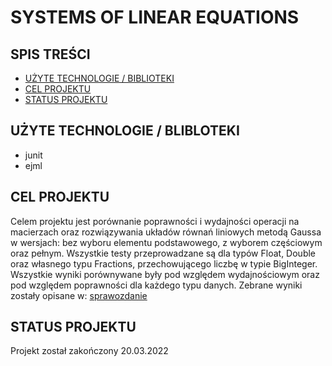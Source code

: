 # SYSTEMS OF LINEAR EQUATIONS

## SPIS TREŚCI

- [UŻYTE TECHNOLOGIE / BIBLIOTEKI](#użyte-technologie-/-biblioteki)
- [CEL PROJEKTU](#cel-projektu)
- [STATUS PROJEKTU](#status-projektu)

## UŻYTE TECHNOLOGIE / BLIBLOTEKI

- junit
- ejml

## CEL PROJEKTU

Celem projektu jest porównanie poprawności i wydajności operacji na macierzach oraz rozwiązywania układów równań liniowych metodą Gaussa w wersjach: bez wyboru elementu podstawowego, z wyborem częściowym oraz pełnym. Wszystkie testy przeprowadzane są dla typów Float,
Double oraz własnego typu Fractions, przechowującego liczbę w typie BigInteger. Wszystkie wyniki porównywane były pod względem wydajnościowym oraz pod względem poprawności dla każdego typu danych. Zebrane wyniki zostały opisane w: [sprawozdanie](https://github.com/Alancioo/population_protocols_probability/blob/main/algorytmy_numeryczne_projekt_3.pdf)

## STATUS PROJEKTU

Projekt został zakończony 20.03.2022
